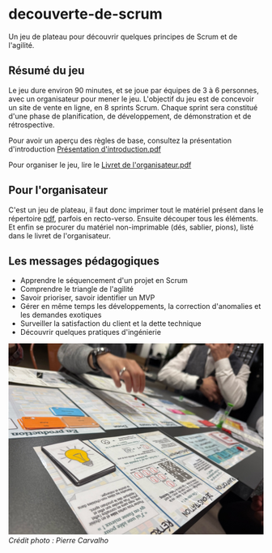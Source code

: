 # decouverte-de-scrum
Un jeu de plateau pour découvrir quelques principes de Scrum et de l'agilité.

## Résumé du jeu
Le jeu dure environ 90 minutes, et se joue par équipes de 3 à 6 personnes, avec un organisateur pour mener le jeu.
L'objectif du jeu est de concevoir un site de vente en ligne, en 8 sprints Scrum.
Chaque sprint sera constitué d'une phase de planification, de développement, de démonstration et de rétrospective.

Pour avoir un aperçu des règles de base, consultez la présentation d'introduction [Présentation d'introduction.pdf](./Présentation%20d'introduction.pdf)

Pour organiser le jeu, lire le [Livret de l'organisateur.pdf](./Livret%20de%20l'organisateur.pdf)

## Pour l'organisateur
C'est un jeu de plateau, il faut donc imprimer tout le matériel présent dans le répertoire [pdf](./pdf), parfois en recto-verso.
Ensuite découper tous les éléments.
Et enfin se procurer du matériel non-imprimable (dés, sablier, pions), listé dans le livret de l'organisateur.

## Les messages pédagogiques

* Apprendre le séquencement d'un projet en Scrum
* Comprendre le triangle de l'agilité
* Savoir prioriser, savoir identifier un MVP
* Gérer en même temps les développements, la correction d'anomalies et les demandes exotiques
* Surveiller la satisfaction du client et la dette technique
* Découvrir quelques pratiques d'ingénierie

![2024-11-13 Session au CARA Lyon.jpg](./resources/2024-11-13%20Session%20au%20CARA%20Lyon.jpg)
_Crédit photo : Pierre Carvalho_
